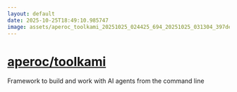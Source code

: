 ```yaml
---
layout: default
date: 2025-10-25T18:49:10.985747
image: assets/aperoc_toolkami_20251025_024425_694_20251025_031304_397def--20251025T051334363--cropped.png
---
```


# [aperoc/toolkami](https://github.com/aperoc/toolkami/)

Framework to build and work with AI agents from the command line
